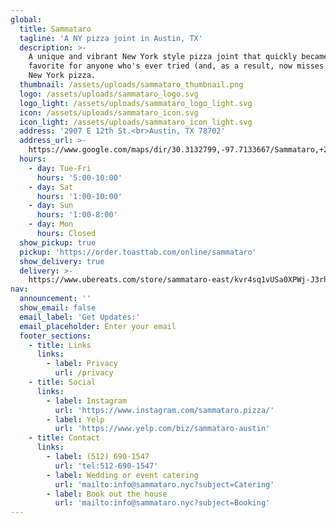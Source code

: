 ```yaml
---
global:
  title: Sammataro
  tagline: 'A NY pizza joint in Austin, TX'
  description: >-
    A unique and vibrant New York style pizza joint that quickly became a
    favorite for anyone who's ever tried (and, as a result, now misses dearly)
    New York pizza.
  thumbnail: /assets/uploads/sammataro_thumbnail.png
  logo: /assets/uploads/sammataro_logo.svg
  logo_light: /assets/uploads/sammataro_logo_light.svg
  icon: /assets/uploads/sammataro_icon.svg
  icon_light: /assets/uploads/sammataro_icon_light.svg
  address: '2907 E 12th St.<br>Austin, TX 78702'
  address_url: >-
    https://www.google.com/maps/dir/30.3132799,-97.7133667/Sammataro,+2907+E+12th+St,+Austin,+TX+78702/@30.2948627,-97.7292992,14z/data=!3m1!4b1!4m9!4m8!1m1!4e1!1m5!1m1!1s0x865b4bfab426e8f5:0x7f21cb8e77491345!2m2!1d-97.7070282!2d30.2756426?entry=ttu
  hours:
    - day: Tue-Fri
      hours: '5:00-10:00'
    - day: Sat
      hours: '1:00-10:00'
    - day: Sun
      hours: '1:00-8:00'
    - day: Mon
      hours: Closed
  show_pickup: true
  pickup: 'https://order.toasttab.com/online/sammataro'
  show_delivery: true
  delivery: >-
    https://www.ubereats.com/store/sammataro-east/kvr4sq1vUSa0XPWj-J3rhg?diningMode=DELIVERY
nav:
  announcement: ''
  show_email: false
  email_label: 'Get Updates:'
  email_placeholder: Enter your email
  footer_sections:
    - title: Links
      links:
        - label: Privacy
          url: /privacy
    - title: Social
      links:
        - label: Instagram
          url: 'https://www.instagram.com/sammataro.pizza/'
        - label: Yelp
          url: 'https://www.yelp.com/biz/sammataro-austin'
    - title: Contact
      links:
        - label: (512) 690-1547
          url: 'tel:512-690-1547'
        - label: Wedding or event catering
          url: 'mailto:info@sammataro.nyc?subject=Catering'
        - label: Book out the house
          url: 'mailto:info@sammataro.nyc?subject=Booking'
---
```


